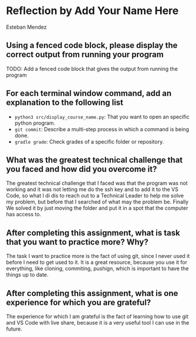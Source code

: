 # Reflection by Add Your Name Here

Esteban Mendez

## Using a fenced code block, please display the correct output from running your program

TODO: Add a fenced code block that gives the output from running the program

## For each terminal window command, add an explanation to the following list

- `python3 src/display_course_name.py`: That you want to open an specific python program. 
- `git commit`: Describe a multi-step process in which a command is being done. 
- `gradle grade`: Check grades of a specific folder or repository.

## What was the greatest technical challenge that you faced and how did you overcome it?

The greatest technical challenge that I faced was that the program was not working and it was not letting me do the ssh key and to add it to the VS Code, so what I di dis to reach out to a Technical Leader to help me solve my problem, but before that I searched of what may the problem be. Finally We solved it by just moving the folder and put it in a spot that the computer has access to.

## After completing this assignment, what is task that you want to practice more? Why?

The task I want to practice more is the fact of using git, since I never used it before I need to get used to it. It is a great resource, because you use it for everything, like cloning, commiting, pushign, which is important to have the things up to date.

## After completing this assignment, what is one experience for which you are grateful?

The experience for which I am grateful is the fact of learning how to use git and VS Code with live share, because it is a very useful tool I can use in the future.

